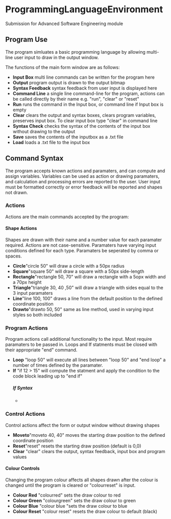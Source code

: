 # ProgrammingLanguageEnvironment
Submission for Advanced Software Engineering module

## Program Use
The program simluates a basic programming language by allowing multi-line user input to draw in the output window.

The functions of the main form window are as follows:
- **Input Box**
multi line commands can be written for the program here
- **Output**
program output is drawn to the output bitmap
- **Syntax Feedback**
syntax feedback from user input is displayed here
- **Command Line**
a single line command-line for the program, actions can be called directly by their name e.g. "run", "clear" or "reset"
- **Run**
runs the command in the Input box, or command line if Input box is empty
- **Clear**
clears the output and syntax boxes, clears program variables, preserves input box. To clear input box type "clear" in command line
- **Syntax Check**
checks the syntax of the contents of the input box without drawing to the output
- **Save**
saves the contents of the inputbox as a .txt file
- **Load**
loads a .txt file to the input box

## Command Syntax
The program accepts known actions and paramaters, and can compute and assign variables.
Variables can be used as action or drawing paramaters, and calculation and processing errors are reported to the user.
User input must be formatted correctly or error feedback will be reported and shapes not drawn.
### Actions
Actions are the main commands accepted by the program:
#### Shape Actions
Shapes are drawn with their name and a number value for each paramater required.
Actions are not case-sensitive. Paramaters have varying input conditions defined for each type.
Paramaters be seperated by comma or spaces.
- **Circle**"circle 50" will draw a circle with a 50px radius
- **Square**"square 50" will draw a square with a 50px side-length
- **Rectangle**"rectangle 50, 70" will draw a rectangle with a 5opx width and a 70px height
- **Triangle**"triangle 30, 40 ,50" will draw a triangle with sides equal to the 3 input paramaters
- **Line**"line 100, 100" draws a line from the default position to the defined coordinate position
- **Drawto**"drawto 50, 50" same as line method, used in varying input styles so both included
### Program Actions
Program actions call additional functionality to the input. Most require paramaters to be passed in. Loops and If statments must be closed with their appropriate "end" command.

- **Loop** "loop 50" will execute all lines between "loop 50" and "end loop" a number of times defined by the paramater.
- **If** "if 12 > 15" will compute the statment and apply the condition to the code block leading up to "end if"
   ##### If Syntax
   - 
### Control Actions
Control actions affect the form or output window without drawing shapes 
- **Moveto**"moveto 40, 40" moves the starting draw position to the defined coordinate position
- **Reset**"reset" resets the starting draw position (default is 0,0)
- **Clear** "clear" clears the output, syntax feedback, input box and program values
#### Colour Controls
Changing the program colour affects all shapes drawn after the colour is changed until the program is cleared or "colourreset" is input.
- **Colour Red** "colourred" sets the draw colour to red
- **Colour Green** "colourgreen" sets the draw colour to green
- **Colour Blue** "colour blue "sets the draw colour to blue
- **Colour Reset** "colour reset" resets the draw colour to default (black)

